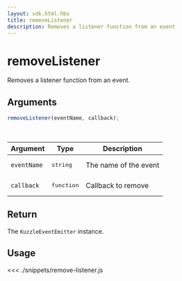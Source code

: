 ```yaml
---
layout: sdk.html.hbs
title: removeListener
description: Removes a listener function from an event
---
```


# removeListener

Removes a listener function from an event.

## Arguments

```js
removeListener(eventName, callback);
```

<br/>

| Argument    | Type                | Description           |
| ----------- | ------------------- | --------------------- |
| `eventName` | <pre>string</pre>   | The name of the event |
| `callback`  | <pre>function</pre> | Callback to remove    |

## Return

The `KuzzleEventEmitter` instance.

## Usage

<<< ./snippets/remove-listener.js
